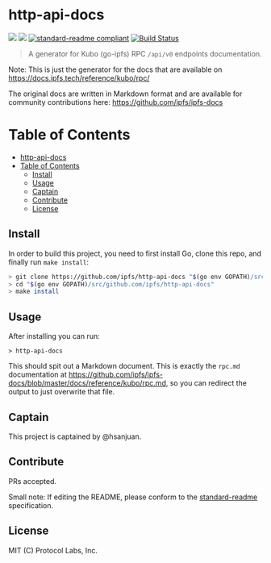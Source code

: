 # http-api-docs

[![](https://img.shields.io/badge/made%20by-Protocol%20Labs-blue.svg?style=flat-square)](http://protocol.ai)
[![](https://img.shields.io/badge/project-IPFS-blue.svg?style=flat-square)](https://ipfs.tech/)
[![standard-readme compliant](https://img.shields.io/badge/standard--readme-OK-green.svg?style=flat-square)](https://github.com/RichardLitt/standard-readme)
[![Build Status](https://travis-ci.com/ipfs/http-api-docs.svg?branch=master)](https://travis-ci.org/ipfs/http-api-docs)

> A generator for Kubo (go-ipfs) RPC `/api/v0` endpoints documentation.

Note: This is just the generator for the docs that are available on https://docs.ipfs.tech/reference/kubo/rpc/

The original docs are written in Markdown format and are available for community contributions here: https://github.com/ipfs/ipfs-docs

# Table of Contents

- [http-api-docs](#http-api-docs)
- [Table of Contents](#table-of-contents)
  - [Install](#install)
  - [Usage](#usage)
  - [Captain](#captain)
  - [Contribute](#contribute)
  - [License](#license)

## Install

In order to build this project, you need to first install Go, clone this repo, and finally run `make install`:

```sh
> git clone https://github.com/ipfs/http-api-docs "$(go env GOPATH)/src/github.com/ipfs/http-api-docs"
> cd "$(go env GOPATH)/src/github.com/ipfs/http-api-docs"
> make install
```

## Usage

After installing you can run:

```
> http-api-docs
```

This should spit out a Markdown document. This is exactly the `rpc.md` documentation at https://github.com/ipfs/ipfs-docs/blob/master/docs/reference/kubo/rpc.md, so you can redirect the output to just overwrite that file.

## Captain

This project is captained by @hsanjuan.

## Contribute

PRs accepted.

Small note: If editing the README, please conform to the [standard-readme](https://github.com/RichardLitt/standard-readme) specification.

## License

MIT (C) Protocol Labs, Inc.
